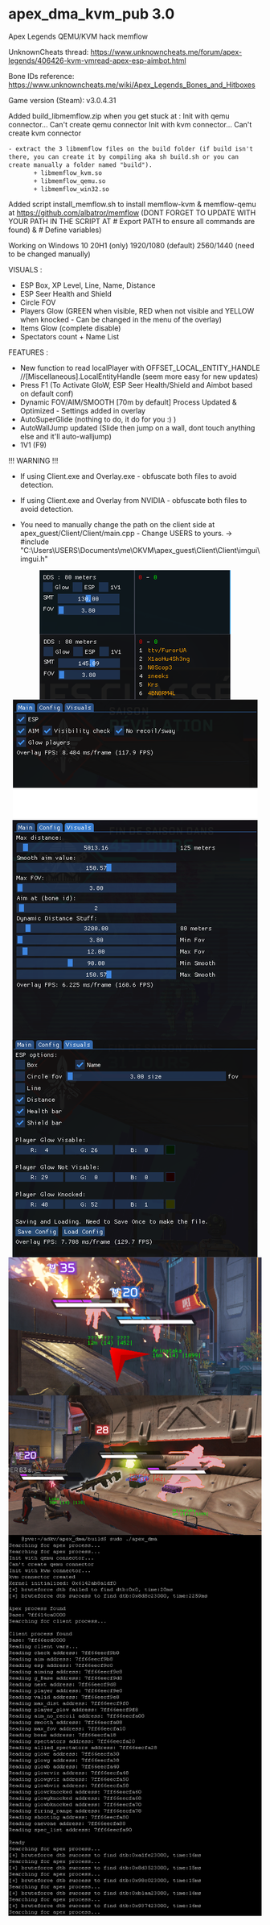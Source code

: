 # apex_dma_kvm_pub 3.0
 Apex Legends QEMU/KVM hack memflow

UnknownCheats thread: https://www.unknowncheats.me/forum/apex-legends/406426-kvm-vmread-apex-esp-aimbot.html

Bone IDs reference: https://www.unknowncheats.me/wiki/Apex_Legends_Bones_and_Hitboxes

Game version (Steam): v3.0.4.31

Added build_libmemflow.zip when you get stuck at :
    Init with qemu connector...
    Can't create qemu connector
    Init with kvm connector...
    Can't create kvm connector

    - extract the 3 libmemflow files on the build folder (if build isn't there, you can create it by compiling aka sh build.sh or you can create manually a folder named "build").
           + libmemflow_kvm.so
           + libmemflow_qemu.so
           + libmemflow_win32.so

Added script install_memflow.sh to install memflow-kvm & memflow-qemu at https://github.com/albatror/memflow (DONT FORGET TO UPDATE WITH YOUR PATH IN THE SCRIPT AT # Export PATH to ensure all commands are found) & # Define variables)

Working on Windows 10 20H1 (only)
1920/1080 (default)
2560/1440 (need to be changed manually)

VISUALS :
 - ESP Box, XP Level, Line, Name, Distance
 - ESP Seer Health and Shield
 - Circle FOV
 - Players Glow (GREEN when visible, RED when not visible and YELLOW when knocked - Can be changed in the menu of the overlay)
 - Items Glow (complete disable)
 - Spectators count + Name List

FEATURES :
 - New function to read localPlayer with OFFSET_LOCAL_ENTITY_HANDLE //[Miscellaneous].LocalEntityHandle (seem more easy for new updates)
 - Press F1 (To Activate GloW, ESP Seer Health/Shield and Aimbot based on default conf)
 - Dynamic FOV/AIM/SMOOTH [70m by default] Process Updated & Optimized - Settings added in overlay
 - AutoSuperGlide (nothing to do, it do for you :) )
 - AutoWallJump updated (Slide then jump on a wall, dont touch anything else and it'll auto-walljump)
 - 1V1 (F9)

!!! WARNING !!!

 - If using Client.exe and Overlay.exe - obfuscate both files to avoid detection.
 - If using Client.exe and Overlay from NVIDIA - obfuscate both files to avoid detection.

 - You need to manually change the path on the client side at apex_guest/Client/Client/main.cpp - Change USERS to yours.
 -> #include "C:\Users\USERS\Documents\me\OKVM\apex_guest\Client\Client\imgui\imgui.h"

<img src="https://github.com/albatror/adkv/blob/master/demo/settingsS.png" style="display: block; margin: auto;" />
<img src="https://github.com/albatror/adkv/blob/master/demo/settingsS2.png" style="display: block; margin: auto;" />
<img src="https://github.com/albatror/adkv/blob/master/demo/Demo2.png" style="display: block; margin: auto;" />
<img src="https://github.com/albatror/adkv/blob/master/demo/settingsN2.png" style="display: block; margin: auto;" />
<img src="https://github.com/albatror/adkv/blob/master/demo/Demo4.png" style="display: block; margin: auto;" />
<img src="https://github.com/albatror/adkv/blob/master/demo/ingame1.png" style="display: block; margin: auto;" />
<img src="https://github.com/albatror/adkv/blob/master/demo/ingame2.png" style="display: block; margin: auto;" />
<img src="https://github.com/albatror/adkv/blob/master/demo/connected.png" style="display: block; margin: auto;" />
